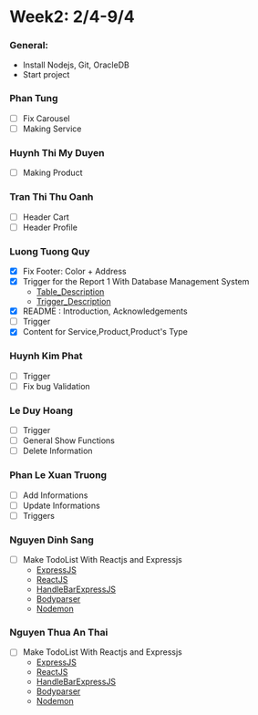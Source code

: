 # Week2: 2/4-9/4
### General:

  - Install Nodejs, Git, OracleDB
  - Start project

### Phan Tung 
  - [ ] Fix Carousel
  - [ ] Making Service
### Huynh Thi My Duyen
  - [ ] Making Product
   
### Tran Thi Thu Oanh

  - [ ] Header Cart
  - [ ] Header Profile
### Luong Tuong Quy

  - [x] Fix Footer: Color + Address 
  - [x] Trigger for the Report 1 With Database Management System
    - [Table_Description](../../References/Template_MotaMHDLQH.pdf)
    - [Trigger_Description](../../References/Template_MotaRBTV.pdf)
  - [x] README : Introduction, Acknowledgements
  - [ ] Trigger
  - [x] Content for Service,Product,Product's Type
### Huynh Kim Phat

  - [ ] Trigger
  - [ ] Fix bug Validation
### Le Duy Hoang

  - [ ] Trigger
  - [ ] General Show Functions 
  - [ ] Delete Information
### Phan Le Xuan Truong

  - [ ] Add Informations
  - [ ] Update Informations
  - [ ] Triggers
### Nguyen Dinh Sang

  - [ ] Make TodoList With Reactjs and Expressjs
    - [ExpressJS]()
    - [ReactJS]()
    - [HandleBarExpressJS]()
    - [Bodyparser]()
    - [Nodemon]()
### Nguyen Thua An Thai

  - [ ] Make TodoList With Reactjs and Expressjs
    - [ExpressJS]()
    - [ReactJS]()
    - [HandleBarExpressJS]()
    - [Bodyparser]()
    - [Nodemon]()
